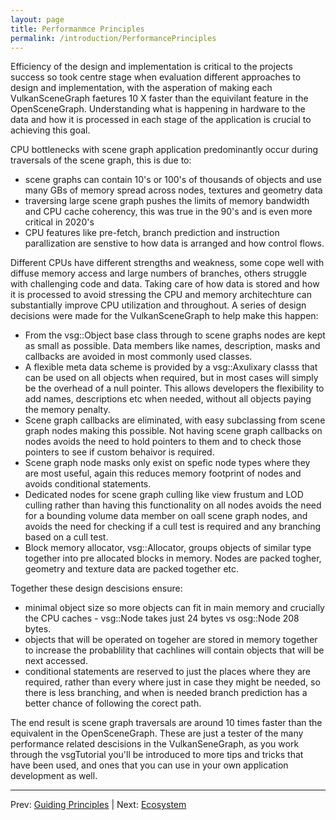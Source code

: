 ```yaml
---
layout: page
title: Performanmce Principles
permalink: /introduction/PerformancePrinciples
---
```


Efficiency of the design and implementation is critical to the projects success so took centre stage when evaluation different approaches to design and implementation, with the asperation of making each VulkanSceneGraph faetures 10 X faster than the equivilant feature in the OpenSceneGraph. Understanding what is happening in hardware to the data and how it is processed in each stage of the application is crucial to achieving this goal.

CPU bottlenecks with scene graph application predominantly occur during traversals of the scene graph, this is due to:
* scene graphs can contain 10's or 100's of thousands of objects and use many GBs of memory spread across nodes, textures and geometry data
* traversing large scene graph pushes the limits of memory bandwidth and CPU cache coherency, this was true in the 90's and is even more critical in 2020's
* CPU features like pre-fetch, branch prediction and instruction parallization are senstive to how data is arranged and how control flows.

Different CPUs have different strengths and weakness, some cope well with diffuse memory access and large numbers of branches, others struggle with challenging code and data. Taking care of how data is stored and how it is processed to avoid stressing the CPU and memory architechture can substantially improve CPU utilization and throughout. A series of design decisions were made for the VulkanSceneGraph to help make this happen:

* From the vsg::Object base class through to scene graphs nodes are kept as small as possible. Data members like names, description, masks and callbacks are avoided in most commonly used classes.
* A flexible meta data scheme is provided by a vsg::Axulixary classs that can be used on all objects when required, but in most cases will simply be the overhead of a null pointer.  This allows developers the flexibility to add names, descriptions etc when needed, without all objects paying the memory penalty.
* Scene graph callbacks are eliminated, with easy subclassing from scene graph nodes making this possible. Not having scene graph callbacks on nodes avoids the need to hold pointers to them and to check those pointers to see if custom behaivor is required.
* Scene graph node masks only exist on spefic node types where they are most useful, again this reduces memory footprint of nodes and avoids conditional statements.
* Dedicated nodes for scene graph culling like view frustum and LOD culling rather than having this functionality on all nodes avoids the need for a bounding volume data member on oall scene graph nodes, and avoids the need for checking if a cull test is required and any branching based on a cull test.
* Block memory allocator, vsg::Allocator, groups objects of similar type together into pre allocated blocks in memory. Nodes are packed togher, geometry and texture data are packed together etc.

Together these design descisions ensure:

* minimal object size so more objects can fit in main memory and crucially the CPU caches - vsg::Node takes just 24 bytes vs osg::Node 208 bytes.
* objects that will be operated on togeher are stored in memory together to increase the probablility that cachlines will contain objects that will be next accessed.
* conditional statements are reserved to just the places where they are required, rather than every where just in case they might be needed, so there is less branching, and when is needed branch prediction has a better chance of following the corect path.

The end result is scene graph traversals are around 10 times faster than the equivalent in the OpenSceneGraph. These are just a tester of the many performance related descisions in the VulkanSeneGraph, as you work through the vsgTutorial you'll be introduced to more tips and tricks that have been used, and ones that you can use in your own application development as well.

---

Prev: [Guiding Principles](GuidingPrinciples.md) | Next: [Ecosystem](Ecosystem.md)
 
